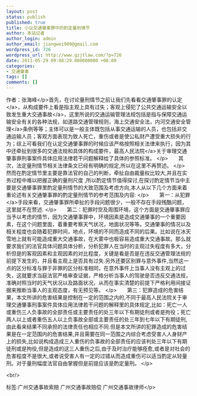 ```yaml
---
layout: post
status: publish
published: true
title: 小议交通肇事罪中的酌定量刑情节
author: 本站记者
author_login: admin
author_email: jiangwei909@gmail.com
wordpress_id: 726
wordpress_url: http://www.gzjtlaw.com/?p=726
date: 2011-05-29 09:08:29.000000000 +08:00
categories:
- 交通肇事
tags: []
comments: []
---
```

<p><p>作者：张海峰<&#47;p>首先，在讨论量刑情节之前让我们先看看<a>交通肇事罪的认定<&#47;a>，从构成要件上看是指主观上具有过失；客观上侵犯了公共交通运输安全以致发生重大<a>交通事故<&#47;a>，这里所说的交通运输管理法规包括是指与保障交通运输安全有关的各种法规，如道路交通管理规则，海上交通安全法，内河<a>交通安全管理<&#47;a>条例等等；主体可以是一般主体既包括从事交通运输的人员，也包括非交通运输人员；客观方面表现为致人死亡，重伤或者是使公私财产遭受重大损失的行为；综上可看我们在认定交通肇事罪的时候应该严格按照相关法律来执行，因为其中还牵扯到很多的交通法规和具体的构成要件，最高<a>人民法院<&#47;a>关于审理交通肇事罪刑事案件具体应用法律若干问题解释给了具体的参照标准。 <&#47;p>　　其次，法定量刑情节相关法律条文已经有明确的规定,所以在这里不再赘述。 <&#47;p>　　然而在酌定情节里主要是靠法官的自己的判断，牵扯自由裁量权比较大,并且在实务过程中难以把握正确的量刑尺度 ,所以酌定情节值得探讨,在探讨酌定情节当中主要是交通肇事罪里酌定量刑情节的大致范围及考虑方向,本人从以下几个方面来着重论述有关交通肇事罪的酌定量刑情节的参考范围及内容: <&#47;p>　　第一：从<a>犯罪<&#47;a>手段来看，交通肇事罪所牵扯的手段问题很少，一般不存在手段残酷问题，这里就不在赘述. <&#47;p>　　第二：犯罪时空及周围环境，这个方面是交通肇事罪应当予以考虑的情节，因为交通肇事罪中，环境因素是造成交通肇事的一个重要因素，在这个问题里面，着重要考察天气状况，地面状况等等。交通肇事的情况以及相关程度也会随着犯罪时间，地点，环境的不同而造成不同的后果。比如说在冰天雪地上就有可能造成重大交通事故，在大雾中也极容易造成重大交通事故。那么就要求我们的法官具体问题具体分析，分析犯罪人在当时的主观过失程度有多大，分析但是的客观因素和主观因素的对比程度，关键是看是否是在违反交通管理法规的前提下发生的，并且看主观上是否具有过失.另外还要区别罪与意外事件,当然这一点的区分标准与罪于非罪的区分标准相同，在意外事件上当事人没有主观上的过失，这就要求当庭法官严格审查证据，严格分析当事人的驾驶是否违反交通法规，准确对照当时的天气状况以及路面状况，从而在事实清楚的前提下严格利用间接证据来推断当事人的主观态度，有无预见等。 <&#47;p>　　第三：犯罪造成的危害结果，本文所讲的危害结果是控制在一定的范围之内的,不同于最高人民法院关于审理交通肇事刑事案件具体应用法律若干问题的解释里的具体规定,比如：死亡一人或重伤三人负事故的全部责任或主要责任的处三年以下有期徒刑或者是拘役；死亡两人以上或者重伤五人以上负事故全部或主要责任的处三年到七年以下有期徒刑,由此看来结果不同承担的法律责任也相应不同.但是本文所讲的犯罪造成的危害结果是在一定范围内的危害结果,并且需要在同一范围之内综合考虑受害人人身财产上的损失,比如说构成造成三人重伤的负事故的全部责任的应该判处三年以下有期徒刑或是拘役,但是造成的这三人重伤之后,由于及时治疗能够痊愈,或者是对社会的危害程度不是很大,或者说受害人有一定的过错从而造成重伤可以适当酌定从轻量刑。对于量刑幅度法官自由掌握但是前提应该是酌定量刑。 <&#47;p><br&#47;><p>标签:广州交通事故索赔 广州交通事故赔偿 广州交通事故律师<&#47;p>
